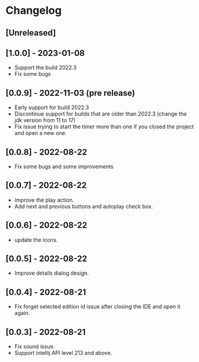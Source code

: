# Changelog

## [Unreleased]

## [1.0.0] - 2023-01-08
* Support the build 2022.3
* Fix some bugs

## [0.0.9] - 2022-11-03 (pre release)
* Early support for build 2022.3
* Discontinue support for builds that are older than 2022.3 (change the jdk version from 11 to 17)
* Fix issue trying to start the timer more than one if you closed the project and open a new one.

## [0.0.8] - 2022-08-22
* Fix some bugs and some improvements

## [0.0.7] - 2022-08-22
* improve the play action.
* Add next and previous buttons and autoplay check box.

## [0.0.6] - 2022-08-22
* update the icons.

## [0.0.5] - 2022-08-22
* Improve details dialog design.

## [0.0.4] - 2022-08-21
* Fix forget selected edition id issue after closing the IDE and open it again.

## [0.0.3] - 2022-08-21
* Fix sound issue.
* Support intellij API level 213 and above.
